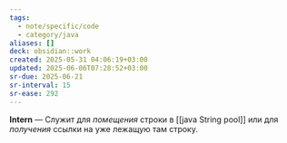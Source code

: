 ```yaml
---
tags:
  - note/specific/code
  - category/java
aliases: []
deck: obsidian::work
created: 2025-05-31 04:06:19+03:00
updated: 2025-06-06T07:28:52+03:00
sr-due: 2025-06-21
sr-interval: 15
sr-ease: 292
---
```


**Intern**
—
Служит для *помещения* строки в [[java String pool]] или для *получения* ссылки на уже лежащую там строку.

